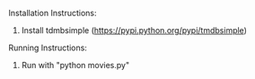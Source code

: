 Installation Instructions:

1) Install tdmbsimple (https://pypi.python.org/pypi/tmdbsimple)

Running Instructions:

1) Run with "python movies.py"
